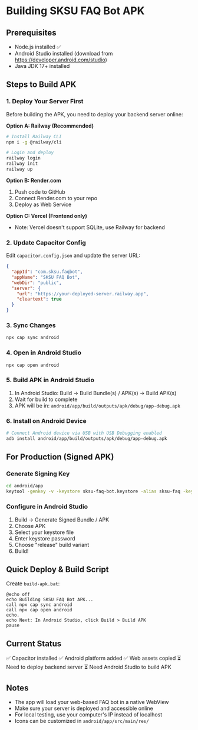 # Building SKSU FAQ Bot APK

## Prerequisites
- Node.js installed ✅
- Android Studio installed (download from https://developer.android.com/studio)
- Java JDK 17+ installed

## Steps to Build APK

### 1. Deploy Your Server First
Before building the APK, you need to deploy your backend server online:

**Option A: Railway (Recommended)**
```bash
# Install Railway CLI
npm i -g @railway/cli

# Login and deploy
railway login
railway init
railway up
```

**Option B: Render.com**
1. Push code to GitHub
2. Connect Render.com to your repo
3. Deploy as Web Service

**Option C: Vercel (Frontend only)**
- Note: Vercel doesn't support SQLite, use Railway for backend

### 2. Update Capacitor Config
Edit `capacitor.config.json` and update the server URL:
```json
{
  "appId": "com.sksu.faqbot",
  "appName": "SKSU FAQ Bot",
  "webDir": "public",
  "server": {
    "url": "https://your-deployed-server.railway.app",
    "cleartext": true
  }
}
```

### 3. Sync Changes
```bash
npx cap sync android
```

### 4. Open in Android Studio
```bash
npx cap open android
```

### 5. Build APK in Android Studio
1. In Android Studio: Build → Build Bundle(s) / APK(s) → Build APK(s)
2. Wait for build to complete
3. APK will be in: `android/app/build/outputs/apk/debug/app-debug.apk`

### 6. Install on Android Device
```bash
# Connect Android device via USB with USB Debugging enabled
adb install android/app/build/outputs/apk/debug/app-debug.apk
```

## For Production (Signed APK)

### Generate Signing Key
```bash
cd android/app
keytool -genkey -v -keystore sksu-faq-bot.keystore -alias sksu-faq -keyalg RSA -keysize 2048 -validity 10000
```

### Configure in Android Studio
1. Build → Generate Signed Bundle / APK
2. Choose APK
3. Select your keystore file
4. Enter keystore password
5. Choose "release" build variant
6. Build!

## Quick Deploy & Build Script

Create `build-apk.bat`:
```batch
@echo off
echo Building SKSU FAQ Bot APK...
call npx cap sync android
call npx cap open android
echo.
echo Next: In Android Studio, click Build > Build APK
pause
```

## Current Status
✅ Capacitor installed
✅ Android platform added
✅ Web assets copied
⏳ Need to deploy backend server
⏳ Need Android Studio to build APK

## Notes
- The app will load your web-based FAQ bot in a native WebView
- Make sure your server is deployed and accessible online
- For local testing, use your computer's IP instead of localhost
- Icons can be customized in `android/app/src/main/res/`
